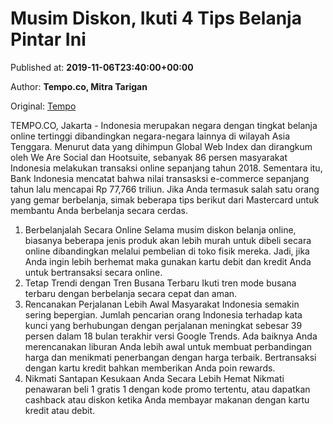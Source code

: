 
# Musim Diskon, Ikuti 4 Tips Belanja Pintar Ini

Published at: **2019-11-06T23:40:00+00:00**

Author: **Tempo.co, Mitra Tarigan**

Original: [Tempo](https://gaya.tempo.co/read/1269179/musim-diskon-ikuti-4-tips-belanja-pintar-ini?utm_source=Digital+Marketing&utm_medium=Twitter&utm_campaign=Gaya_Novi)

TEMPO.CO, Jakarta - Indonesia merupakan negara dengan tingkat belanja online tertinggi dibandingkan negara-negara lainnya di wilayah Asia Tenggara. Menurut data yang dihimpun Global Web Index dan dirangkum oleh We Are Social dan Hootsuite, sebanyak 86 persen masyarakat Indonesia melakukan transaksi online sepanjang tahun 2018. Sementara itu, Bank Indonesia mencatat bahwa nilai transasksi e-commerce sepanjang tahun lalu mencapai Rp 77,766 triliun.
Jika Anda termasuk salah satu orang yang gemar berbelanja, simak beberapa tips berikut dari Mastercard untuk membantu Anda berbelanja secara cerdas.
1. Berbelanjalah Secara Online
Selama musim diskon belanja online, biasanya beberapa jenis produk akan lebih murah untuk dibeli secara online dibandingkan melalui pembelian di toko fisik mereka. Jadi, jika Anda ingin lebih berhemat maka gunakan kartu debit dan kredit Anda untuk bertransaksi secara online.
2. Tetap Trendi dengan Tren Busana Terbaru
Ikuti tren mode busana terbaru dengan berbelanja secara cepat dan aman.
3. Rencanakan Perjalanan Lebih Awal
Masyarakat Indonesia semakin sering bepergian. Jumlah pencarian orang Indonesia terhadap kata kunci yang berhubungan dengan perjalanan meningkat sebesar 39 persen dalam 18 bulan terakhir versi Google Trends. Ada baiknya Anda merencanakan liburan Anda lebih awal untuk membuat perbandingan harga dan menikmati penerbangan dengan harga terbaik. Bertransaksi dengan kartu kredit bahkan memberikan Anda poin rewards.
4. Nikmati Santapan Kesukaan Anda Secara Lebih Hemat
Nikmati penawaran beli 1 gratis 1 dengan kode promo tertentu, atau dapatkan cashback atau diskon ketika Anda membayar makanan dengan kartu kredit atau debit.
